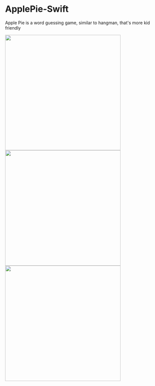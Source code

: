 # ApplePie-Swift
Apple Pie is a word guessing game, similar to hangman, that's more kid friendly



<p float="left">
<img src="https://user-images.githubusercontent.com/113794954/205114112-49f35a9f-ff8a-45b2-b58f-bd49ebdb82db.png" width="375"/>
<img src="https://user-images.githubusercontent.com/113794954/205114137-92ae5582-4e08-4652-888b-5892e1394b9f.png" width="375"/>
<img src="https://user-images.githubusercontent.com/113794954/205114145-118659c7-f138-4613-97f5-62a1ee750117.png" width="375"/>
